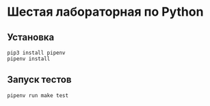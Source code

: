 # Шестая лабораторная по Python

## Установка

```shell
pip3 install pipenv
pipenv install
```

## Запуск тестов

```shell
pipenv run make test
```
